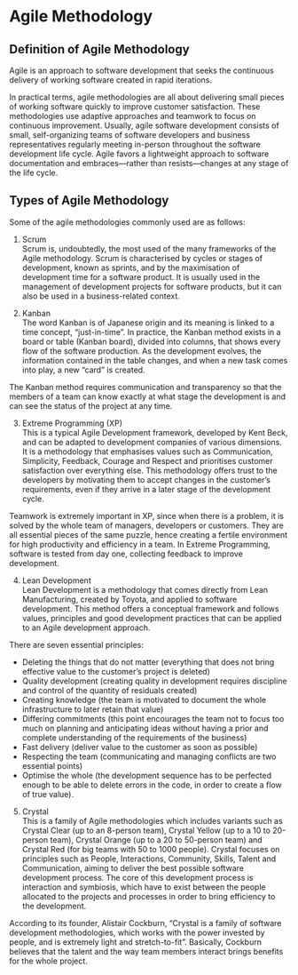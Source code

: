 # Agile Methodology

## Definition of Agile Methodology
Agile is an approach to software development that seeks the continuous delivery of working software created in rapid iterations.

In practical terms, agile methodologies are all about delivering small pieces of working software quickly to improve customer satisfaction. These methodologies use adaptive approaches and teamwork to focus on continuous improvement. Usually, agile software development consists of small, self-organizing teams of software developers and business representatives regularly meeting in-person throughout the software development life cycle. Agile favors a lightweight approach to software documentation and embraces—rather than resists—changes at any stage of the life cycle.

## Types of Agile Methodology
Some of the agile methodologies commonly used are as follows: <br />
1. Scrum <br />
Scrum is, undoubtedly, the most used of the many frameworks of the Agile methodology. Scrum is characterised by cycles or stages of development, known as sprints, and by the maximisation of development time for a software product. It is usually used in the management of development projects for software products, but it can also be used in a business-related context.

2. Kanban <br />
The word Kanban is of Japanese origin and its meaning is linked to a time concept, “just-in-time”. In practice, the Kanban method exists in a board or table (Kanban board), divided into columns, that shows every flow of the software production. As the development evolves, the information contained in the table changes, and when a new task comes into play, a new “card” is created.

The Kanban method requires communication and transparency so that the members of a team can know exactly at what stage the development is and can see the status of the project at any time.

3. Extreme Programming (XP) <br />
This is a typical Agile Development framework, developed by Kent Beck, and can be adapted to development companies of various dimensions. It is a methodology that emphasises values such as Communication, Simplicity, Feedback, Courage and Respect and prioritises customer satisfaction over everything else. This methodology offers trust to the developers by motivating them to accept changes in the customer’s requirements, even if they arrive in a later stage of the development cycle.

Teamwork is extremely important in XP, since when there is a problem, it is solved by the whole team of managers, developers or customers. They are all essential pieces of the same puzzle, hence creating a fertile environment for high productivity and efficiency in a team. In Extreme Programming, software is tested from day one, collecting feedback to improve development.

4. Lean Development <br /> 
Lean Development is a methodology that comes directly from Lean Manufacturing, created by Toyota, and applied to software development. This method offers a conceptual framework and follows values, principles and good development practices that can be applied to an Agile development approach.

There are seven essential principles: 
- Deleting the things that do not matter (everything that does not bring effective value to the customer’s project is deleted)
- Quality development (creating quality in development requires discipline and control of the quantity of residuals created)
- Creating knowledge (the team is motivated to document the whole infrastructure to later retain that value)
- Differing commitments (this point encourages the team not to focus too much on planning and anticipating ideas without having a prior and complete understanding of the requirements of the business)
- Fast delivery (deliver value to the customer as soon as possible)
- Respecting the team (communicating and managing conflicts are two essential points)
- Optimise the whole (the development sequence has to be perfected enough to be able to delete errors in the code, in order to create a flow of true value).

5. Crystal <br />
This is a family of Agile methodologies which includes variants such as Crystal Clear (up to an 8-person team), Crystal Yellow (up to a 10 to 20-person team), Crystal Orange (up to a 20 to 50-person team) and Crystal Red (for big teams with 50 to 1000 people). Crystal focuses on principles such as People, Interactions, Community, Skills, Talent and Communication, aiming to deliver the best possible software development process. The core of this development process is interaction and symbiosis, which have to exist between the people allocated to the projects and processes in order to bring efficiency to the development.

According to its founder, Alistair Cockburn, “Crystal is a family of software development methodologies, which works with the power invested by people, and is extremely light and stretch-to-fit”. Basically, Cockburn believes that the talent and the way team members interact brings benefits for the whole project.
